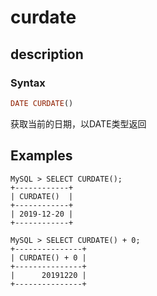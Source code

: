 # curdate

## description

### Syntax

```Haskell
DATE CURDATE()
```

获取当前的日期，以DATE类型返回

## Examples

```Plain Text
MySQL > SELECT CURDATE();
+------------+
| CURDATE()  |
+------------+
| 2019-12-20 |
+------------+

MySQL > SELECT CURDATE() + 0;
+---------------+
| CURDATE() + 0 |
+---------------+
|      20191220 |
+---------------+
```
